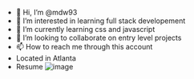 - 👋 Hi, I’m @mdw93
- 👀 I’m interested in learning full stack developement
- 🌱 I’m currently learning css and javascript 
- 💞️ I’m looking to collaborate on entry level projects
- 📫 How to reach me through this account
- Located in Atlanta
- Resume ![image](https://user-images.githubusercontent.com/81928988/135911197-65bc3536-c63b-4c00-8d51-e82b5fb53283.png)


<!---
mdw93/mdw93 is a ✨ special ✨ repository because its `README.md` (this file) appears on your GitHub profile.
You can click the Preview link to take a look at your changes.
--->
